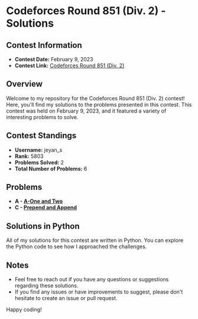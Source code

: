 # Codeforces Round 851 (Div. 2) - Solutions

## Contest Information

- **Contest Date:** February 9, 2023
- **Contest Link:** [Codeforces Round 851 (Div. 2)](https://codeforces.com/contest/1788)

## Overview

Welcome to my repository for the Codeforces Round 851 (Div. 2) contest! Here, you'll find my solutions to the problems presented in this contest. This contest was held on February 9, 2023, and it featured a variety of interesting problems to solve.

## Contest Standings

- **Username:** jeyan_s
- **Rank:** 5803
- **Problems Solved:** 2
- **Total Number of Problems:** 6

## Problems

- **A - [A-One and Two](https://codeforces.com/contest/1788/problem/A)**
- **C - [Prepend and Append](https://codeforces.com/contest/1788/problem/C)**

## Solutions in Python

All of my solutions for this contest are written in Python. You can explore the Python code to see how I approached the challenges.

## Notes

- Feel free to reach out if you have any questions or suggestions regarding these solutions.
- If you find any issues or have improvements to suggest, please don't hesitate to create an issue or pull request.

Happy coding!
